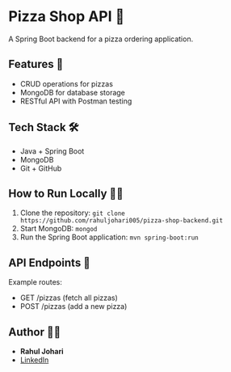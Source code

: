 # Pizza Shop API 🍕
A Spring Boot backend for a pizza ordering application.

## Features 🚀
- CRUD operations for pizzas
- MongoDB for database storage
- RESTful API with Postman testing

## Tech Stack 🛠️
- Java + Spring Boot
- MongoDB
- Git + GitHub

## How to Run Locally 🏃‍♂️
1. Clone the repository: `git clone https://github.com/rahuljohari005/pizza-shop-backend.git`
2. Start MongoDB: `mongod`
3. Run the Spring Boot application: `mvn spring-boot:run`

## API Endpoints 📡
Example routes:
- GET /pizzas (fetch all pizzas)
- POST /pizzas (add a new pizza)

## Author 👨‍💻
- **Rahul Johari**
- [LinkedIn](https://www.linkedin.com/in/rahuljohari005/)
